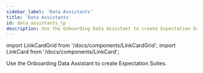 ```yaml
---
sidebar_label: 'Data Assistants'
title: 'Data Assistants'
id: data_assistants_lp
description: Use the Onboarding Data Assistant to create Expectation Suites.
---
```


import LinkCardGrid from '/docs/components/LinkCardGrid';
import LinkCard from '/docs/components/LinkCard';

<p class="DocItem__header-description">Use the Onboarding Data Assistant to create Expectation Suites.</p>

<LinkCardGrid>
  <LinkCard topIcon label="Create an Expectation Suite with the Missingness Data Assistant" description="Use the Missingness Data Assistant to Profile your data and automate the generation of an Expectation Suite" href="/docs/oss/guides/expectations/data_assistants/how_to_create_an_expectation_suite_with_the_missingness_data_assistant" icon="/img/assistant_icon.svg" />
</LinkCardGrid>